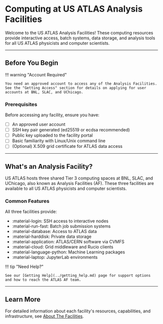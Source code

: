 # Computing at US ATLAS Analysis Facilities

Welcome to the US ATLAS Analysis Facilities! These computing resources provide
interactive access, batch systems, data storage, and analysis tools for all US
ATLAS physicists and computer scientists.

---

## Before You Begin

!!! warning "Account Required"

    You need an approved account to access any of the Analysis Facilities. See the "Getting Access" section for details on applying for user accounts at BNL, SLAC, and UChicago.

### Prerequisites

Before accessing any facility, ensure you have:

- [ ] An approved user account
- [ ] SSH key pair generated (ed25519 or ecdsa recommended)
- [ ] Public key uploaded to the facility portal
- [ ] Basic familiarity with Linux/Unix command line
- [ ] (Optional) X.509 grid certificate for ATLAS data access

---

## What's an Analysis Facility?

US ATLAS hosts three shared Tier 3 computing spaces at BNL, SLAC, and UChicago,
also known as Analysis Facilities (AF). These three facilities are available to
all US ATLAS physicists and computer scientists.

### Common Features

All three facilities provide:

- :material-login: SSH access to interactive nodes
- :material-run-fast: Batch job submission systems
- :material-database: Access to ATLAS data
- :material-harddisk: Private data storage
- :material-application: ATLAS/CERN software via CVMFS
- :material-cloud: Grid middleware and Rucio clients
- :material-language-python: Machine Learning packages
- :material-laptop: JupyterLab environments

!!! tip "Need Help?"

    See our [Getting Help](../getting_help.md) page for support options and how to reach the ATLAS AF team.

---

## Learn More

For detailed information about each facility's resources, capabilities, and
infrastructure, see [About The Facilities](facilities.md).
